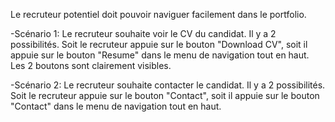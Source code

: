 Le recruteur potentiel doit pouvoir naviguer facilement dans le portfolio.

-Scénario 1: Le recruteur souhaite voir le CV du candidat.
Il y a 2 possibilités. Soit le recruteur appuie sur le bouton "Download CV", soit il appuie sur le bouton "Resume" dans le menu de navigation tout en haut. Les 2 boutons sont clairement visibles.

-Scénario 2: Le recruteur souhaite contacter le candidat.
Il y a 2 possibilités. Soit le recruteur appuie sur le bouton "Contact", soit il appuie sur le bouton "Contact" dans le menu de navigation tout en haut.
